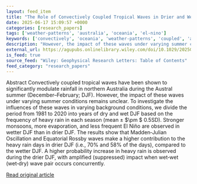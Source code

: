 ```yaml
---
layout: feed_item
title: "The Role of Convectively Coupled Tropical Waves in Drier and Wetter Seasons in Northern Australia"
date: 2025-06-17 15:09:57 +0000
categories: [research_papers]
tags: ['weather-patterns', 'australia', 'oceania', 'el-nino']
keywords: ['convectively', 'oceania', 'weather-patterns', 'coupled', 'australia', 'role', 'el-nino']
description: "However, the impact of these waves under varying summer conditions remains unclear"
external_url: https://agupubs.onlinelibrary.wiley.com/doi/10.1029/2025GL115049?af=R
is_feed: true
source_feed: "Wiley: Geophysical Research Letters: Table of Contents"
feed_category: "research_papers"
---
```


Abstract Convectively coupled tropical waves have been shown to significantly modulate rainfall in northern Australia during the Austral summer (December–February; DJF). However, the impact of these waves under varying summer conditions remains unclear. To investigate the influences of these waves in varying background conditions, we divide the period from 1981 to 2020 into years of dry and wet DJF based on the frequency of heavy rain in each season (mean ± $\pm $ 0.5SD). Stronger monsoons, more evaporation, and less frequent El Niño are observed in wetter DJF than in drier DJF. The results show that Madden‐Julian Oscillation and Equatorial Rossby waves make a higher contribution to the heavy rain days in drier DJF (i.e., 70% and 58% of the days), compared to the wetter DJF. A higher probability increase in heavy rain is observed during the drier DJF, with amplified (suppressed) impact when wet‐wet (wet‐dry) wave pair occurs concurrently.

[Read original article](https://agupubs.onlinelibrary.wiley.com/doi/10.1029/2025GL115049?af=R)
